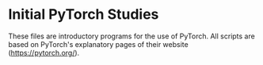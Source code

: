 # Initial PyTorch Studies

These files are introductory programs for the use of PyTorch.
All scripts are based on PyTorch's explanatory pages of their website (https://pytorch.org/).
